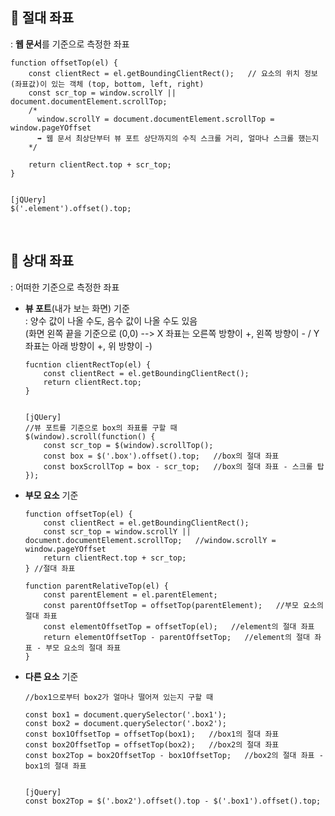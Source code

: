 ## 📍 절대 좌표
: **웹 문서**를 기준으로 측정한 좌표

    function offsetTop(el) {
        const clientRect = el.getBoundingClientRect();   // 요소의 위치 정보(좌표값)이 있는 객체 (top, bottom, left, right)
        const scr_top = window.scrollY || document.documentElement.scrollTop;
        /*
          window.scrollY = document.documentElement.scrollTop = window.pageYOffset
          ➡️ 웹 문서 최상단부터 뷰 포트 상단까지의 수직 스크롤 거리, 얼마나 스크롤 했는지
        */
        
        return clientRect.top + scr_top;
    }
    
    
    [jQUery]
    $('.element').offset().top;
    
<br>

## 📍 상대 좌표
: 어떠한 기준으로 측정한 좌표

* **뷰 포트**(내가 보는 화면) 기준<br>
: 양수 값이 나올 수도, 음수 값이 나올 수도 있음<br>
(화면 왼쪽 끝을 기준으로 (0,0) --> X 좌표는 오른쪽 방향이 +, 왼쪽 방향이 - / Y 좌표는 아래 방향이 +, 위 방향이 -)

      fucntion clientRectTop(el) {
          const clientRect = el.getBoundingClientRect();
          return clientRect.top;
      }
      
      
      [jQUery]
      //뷰 포트를 기준으로 box의 좌표를 구할 때
      $(window).scroll(function() {
          const scr_top = $(window).scrollTop();
          const box = $('.box').offset().top;   //box의 절대 좌표
          const boxScrollTop = box - scr_top;   //box의 절대 좌표 - 스크롤 탑
      });
      
 * **부모 요소** 기준

       function offsetTop(el) {
           const clientRect = el.getBoundingClientRect();
           const scr_top = window.scrollY || document.documentElement.scrollTop;   //window.scrollY = window.pageYOffset
           return clientRect.top + scr_top;
       } //절대 좌표
       
       function parentRelativeTop(el) {
           const parentElement = el.parentElement;
           const parentOffsetTop = offsetTop(parentElement);   //부모 요소의 절대 좌표
           const elementOffsetTop = offsetTop(el);   //element의 절대 좌표
           return elementOffsetTop - parentOffsetTop;   //element의 절대 좌표 - 부모 요소의 절대 좌표
       }
       
* **다른 요소** 기준

      //box1으로부터 box2가 얼마나 떨어져 있는지 구할 때
      
      const box1 = document.querySelector('.box1');
      const box2 = document.querySelector('.box2');
      const box1OffsetTop = offsetTop(box1);   //box1의 절대 좌표
      const box2OffsetTop = offsetTop(box2);   //box2의 절대 좌표
      const box2Top = box2OffsetTop - box1OffsetTop;   //box2의 절대 좌표 - box1의 절대 좌표
      
      
      [jQuery]
      const box2Top = $('.box2').offset().top - $('.box1').offset().top;
